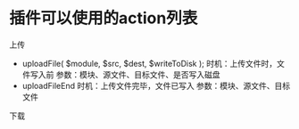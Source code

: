 # 插件可以使用的action列表

上传

* uploadFile( $module, $src, $dest, $writeToDisk );
	时机：上传文件时，文件写入前
	参数：模块、源文件、目标文件、是否写入磁盘
* uploadFileEnd
	时机：上传文件完毕，文件已写入
	参数：模块、源文件、目标文件

下载  